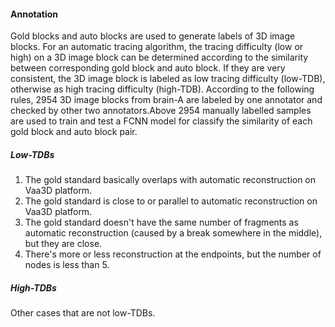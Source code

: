 #### Annotation

Gold blocks and auto blocks are used to generate labels of 3D image blocks. For an automatic tracing algorithm, the tracing difficulty (low or high) on a 3D image block can be determined according to the similarity between corresponding gold block and auto block. If they are very consistent, the 3D image block is labeled as low tracing difficulty (low-TDB), otherwise as high tracing difficulty (high-TDB). According to the following rules, 2954 3D image blocks from brain-A are labeled by one annotator and checked by other two annotators.Above 2954 manually labelled samples are used to train and test a FCNN model for classify the similarity of each gold block and auto block pair.

##### Low-TDBs
1. The gold standard basically overlaps with automatic reconstruction on Vaa3D platform.
2. The gold standard is close to or parallel to automatic reconstruction on Vaa3D platform.
3. The gold standard doesn't have the same number of fragments as automatic reconstruction (caused by a break somewhere in the middle), but they are close.
4. There's more or less reconstruction at the endpoints, but the number of nodes is less than 5.

##### High-TDBs
Other cases that are not low-TDBs.
